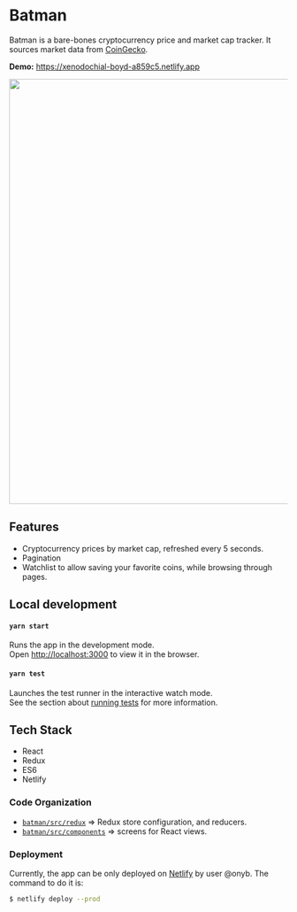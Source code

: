 # Batman

Batman is a bare-bones cryptocurrency price and market cap tracker. It sources market data from [CoinGecko](https://www.coingecko.com).

**Demo:** https://xenodochial-boyd-a859c5.netlify.app

<p align="center">
  <img width="768" src="https://user-images.githubusercontent.com/3684187/115843419-1c429880-a41f-11eb-8610-1a1fe54097e3.png">
</p>

## Features

- Cryptocurrency prices by market cap, refreshed every 5 seconds.
- Pagination
- Watchlist to allow saving your favorite coins, while browsing through pages.

## Local development

#### `yarn start`

Runs the app in the development mode.\
Open [http://localhost:3000](http://localhost:3000) to view it in the browser.

#### `yarn test`

Launches the test runner in the interactive watch mode.\
See the section about [running tests](https://facebook.github.io/create-react-app/docs/running-tests) for more information.

## Tech Stack

- React
- Redux
- ES6
- Netlify

### Code Organization

- [`batman/src/redux`](https://github.com/onyb/batman/tree/master/src/redux)  => Redux store configuration, and reducers.
- [`batman/src/components`](https://github.com/onyb/batman/tree/master/src/components) => screens for React views.

### Deployment

Currently, the app can be only deployed on [Netlify](https://www.netlify.com) by user @onyb. The command to do it is:

```sh
$ netlify deploy --prod
```
